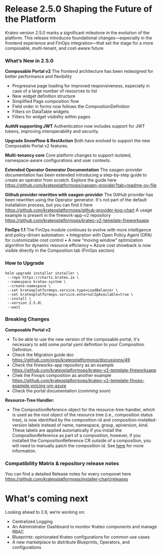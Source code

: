 # Release 2.5.0 Shaping the Future of the Platform

Krateo version 2.5.0 marks a significant milestone in the evolution of the platform. This release introduces foundational changes—especially in the frontend experience and FinOps integration—that set the stage for a more composable, multi-tenant, and cost-aware future.

### **What’s New in 2.5.0**

**Composable Portal v2**
The frontend architecture has been redesigned for better performance and flexibility
- Progressive page loading for improved responsiveness, especially in case of a large number of resources to list
- New widget definition structure
- Simplified Page composition flow
- Field order in forms now follows the CompositionDefinition
- Filters on DataTable widgets
- Filters for widget visibility within pages

**AuthN supporting JWT**
Authentication now includes support for JWT tokens, improving interoperability and security.

**Upgrade SnowPlow & RestAction**
Both have evolved to support the new Composable Portal v2 features.

**Multi-tenancy core**
Core platform changes to support isolated, namespace-aware configurations and user contexts.

**Extended Operator Generator Documentation** 
The oasgen-provider documentation has been extended introducing a step-by-step guide to create an operator from scratch.
Explore the guide here https://github.com/krateoplatformops/oasgen-provider?tab=readme-ov-file

**Github provider rewritten with oasgen-provider**
The GitHub provider has been rewritten using the Operator generator. 
It's not part of the default installation process, but you can find it here https://github.com/krateoplatformops/github-provider-kog-chart
A usage example is present in the firework-app-v2 repository https://github.com/krateoplatformops/krateo-v2-template-fireworksapp

**FinOps 1.1**
The FinOps module continues to evolve with more intelligence and policy-driven automation:
	•	Integration with Open Policy Agent (OPA) for customizable cost control
	•	A new “moving window” optimization algorithm for dynamic resource efficiency
	•	Azure cost showback is now visible directly in the Composition tab (FinOps section)

### How to Upgrade 
```
helm upgrade installer installer \
 --repo https://charts.krateo.io \
 --namespace krateo-system \
 --create-namespace \
 --set krateoplatformops.service.type=LoadBalancer \
 --set krateoplatformops.service.externalIpAvailable=true \
 --install \
 --version 2.5.0\
 --wait
```

### Breaking Changes
**Composable Portal v2**
* To be able to use the new version of the composable portal, it's necessary to add some portal yaml definition to your Composition Definition. 
* Check the Migration guide doc https://github.com/orgs/krateoplatformops/discussions/49
* Check the fireworks-app repository as an example https://github.com/krateoplatformops/krateo-v2-template-fireworksapp
* Chek the Finops composition as another example https://github.com/krateoplatformops/krateo-v2-template-finops-example-pricing-vm-azure
* Check the portal documentation (_comming soon_) 

**Resource-Tree Handler:**
- The CompositionReference object for the resource-tree-handler, which is used as the root object of the resource tree (i.e., composition status tree), is now identified by the composition-id and composition-installed-version labels instead of name, namespace, group, apiversion, kind. These labels are applied automatically if you install the CompositionReference as part of a composition, however, if you installed the CompositionReference CR outside of a composition, you will need to manually patch the composition id. See [here](https://github.com/krateoplatformops/resource-tree-handler?tab=readme-ov-file#configuration) for more information.

### Compatibility Matrix & repository release notes
You can find a detailed Release notes for every componet here https://github.com/krateoplatformops/installer-chart/releases 

# What's coming next
Looking ahead to 2.6, we’re working on:
- Centralized Logging
- An Administrator Dashboard to monitor Krateo components and manage RBAC
- Blueprints: opinionated Krateo configurations for common use cases
- A new marketplace to distribute Blueprints, Operators, and configurations
